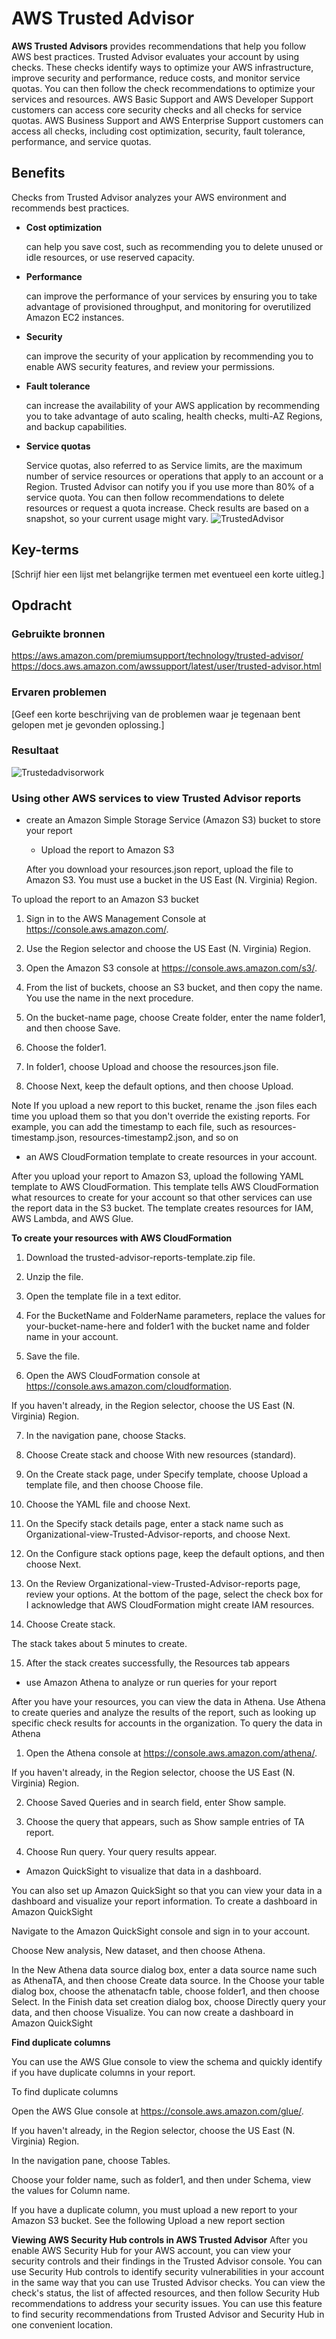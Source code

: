 # AWS Trusted Advisor
**AWS Trusted Advisors** provides recommendations that help you follow AWS best practices. Trusted Advisor evaluates your account by using checks. These checks identify ways to optimize your AWS infrastructure, improve security and performance, reduce costs, and monitor service quotas. You can then follow the check recommendations to optimize your services and resources.
AWS Basic Support and AWS Developer Support customers can access core security checks and all checks for service quotas. AWS Business Support and AWS Enterprise Support customers can access all checks, including cost optimization, security, fault tolerance, performance, and service quotas.

## Benefits
Checks from Trusted Advisor analyzes your AWS environment and recommends best practices.
* **Cost optimization**
 
   can help you save cost, such as recommending you to delete unused or idle resources, or use reserved capacity.
* **Performance**

  can improve the performance of your services by ensuring you to take advantage of provisioned throughput, and monitoring for overutilized Amazon EC2 instances.
* **Security**

  can improve the security of your application by recommending you to enable AWS security features, and review your permissions.
* **Fault tolerance**

  can increase the availability of your AWS application by recommending you  to take advantage of auto scaling, health checks, multi-AZ Regions, and backup capabilities.
* **Service quotas**

  Service quotas, also referred to as Service limits, are the maximum number of service resources or operations that apply to an account or a Region. Trusted Advisor can notify you if you use more than 80% of a service quota. You can then follow recommendations to delete resources or request a quota increase. Check results are based on a snapshot, so your current usage might vary.
  ![TrustedAdvisor](/00_includes/Cloud/TrustedAdvisorbestpracticechecks.png)

## Key-terms
[Schrijf hier een lijst met belangrijke termen met eventueel een korte uitleg.]

## Opdracht
### Gebruikte bronnen
https://aws.amazon.com/premiumsupport/technology/trusted-advisor/
https://docs.aws.amazon.com/awssupport/latest/user/trusted-advisor.html

### Ervaren problemen
[Geef een korte beschrijving van de problemen waar je tegenaan bent gelopen met je gevonden oplossing.]

### Resultaat

![Trustedadvisorwork](/00_includes/Cloud/AWStrustedadvisor.png)




### Using other AWS services to view Trusted Advisor reports

* create an Amazon Simple Storage Service (Amazon S3) bucket to store your report 

   * Upload the report to Amazon S3

  After you download your resources.json report, upload the file to Amazon S3. You must use a bucket in the US East (N. Virginia) Region.

To upload the report to an Amazon S3 bucket

1. Sign in to the AWS Management Console at https://console.aws.amazon.com/.

2. Use the Region selector and choose the US East (N. Virginia) Region.

3. Open the Amazon S3 console at https://console.aws.amazon.com/s3/.

4. From the list of buckets, choose an S3 bucket, and then copy the name. You use the name in the next procedure.

5. On the bucket-name page, choose Create folder, enter the name folder1, and then choose Save.

6. Choose the folder1.

7. In folder1, choose Upload and choose the resources.json file.

8. Choose Next, keep the default options, and then choose Upload.

Note
If you upload a new report to this bucket, rename the .json files each time you upload them so that you don't override the existing reports. For example, you can add the timestamp to each file, such as resources-timestamp.json, resources-timestamp2.json, and so on
* an AWS CloudFormation template to create resources in your account. 

After you upload your report to Amazon S3, upload the following YAML template to AWS CloudFormation. This template tells AWS CloudFormation what resources to create for your account so that other services can use the report data in the S3 bucket. The template creates resources for IAM, AWS Lambda, and AWS Glue.

**To create your resources with AWS CloudFormation**

1. Download the trusted-advisor-reports-template.zip file.

2. Unzip the file.

3. Open the template file in a text editor.

4. For the BucketName and FolderName parameters, replace the values for your-bucket-name-here and folder1 with the bucket name and folder name in your account.

5. Save the file.

6. Open the AWS CloudFormation console at https://console.aws.amazon.com/cloudformation.

If you haven't already, in the Region selector, choose the US East (N. Virginia) Region.

7. In the navigation pane, choose Stacks.

8. Choose Create stack and choose With new resources (standard).

9. On the Create stack page, under Specify template, choose Upload a template file, and then choose Choose file.

10. Choose the YAML file and choose Next.

11. On the Specify stack details page, enter a stack name such as Organizational-view-Trusted-Advisor-reports, and choose Next.

12. On the Configure stack options page, keep the default options, and then choose Next.

13. On the Review Organizational-view-Trusted-Advisor-reports page, review your options. At the bottom of the page, select the check box for I acknowledge that AWS CloudFormation might create IAM resources.

14. Choose Create stack.

The stack takes about 5 minutes to create.

15. After the stack creates successfully, the Resources tab appears
* use Amazon Athena to analyze or run queries for your report 

After you have your resources, you can view the data in Athena. Use Athena to create queries and analyze the results of the report, such as looking up specific check results for accounts in the organization.
To query the data in Athena

1. Open the Athena console at https://console.aws.amazon.com/athena/.

If you haven't already, in the Region selector, choose the US East (N. Virginia) Region.

2. Choose Saved Queries and in search field, enter Show sample.

3. Choose the query that appears, such as Show sample entries of TA report.

4. Choose Run query. Your query results appear.
* Amazon QuickSight to visualize that data in a dashboard.

You can also set up Amazon QuickSight so that you can view your data in a dashboard and visualize your report information.
To create a dashboard in Amazon QuickSight

Navigate to the Amazon QuickSight console and sign in to your account.

Choose New analysis, New dataset, and then choose Athena.

In the New Athena data source dialog box, enter a data source name such as AthenaTA, and then choose Create data source.
In the Choose your table dialog box, choose the athenatacfn table, choose folder1, and then choose Select.
In the Finish data set creation dialog box, choose Directly query your data, and then choose Visualize.
You can now create a dashboard in Amazon QuickSight

**Find duplicate columns**

You can use the AWS Glue console to view the schema and quickly identify if you have duplicate columns in your report.

To find duplicate columns

Open the AWS Glue console at https://console.aws.amazon.com/glue/.

If you haven't already, in the Region selector, choose the US East (N. Virginia) Region.

In the navigation pane, choose Tables.

Choose your folder name, such as folder1, and then under Schema, view the values for Column name.

If you have a duplicate column, you must upload a new report to your Amazon S3 bucket. See the following Upload a new report section

**Viewing AWS Security Hub controls in AWS Trusted Advisor**
After you enable AWS Security Hub for your AWS account, you can view your security controls and their findings in the Trusted Advisor console. You can use Security Hub controls to identify security vulnerabilities in your account in the same way that you can use Trusted Advisor checks. You can view the check's status, the list of affected resources, and then follow Security Hub recommendations to address your security issues. You can use this feature to find security recommendations from Trusted Advisor and Security Hub in one convenient location.